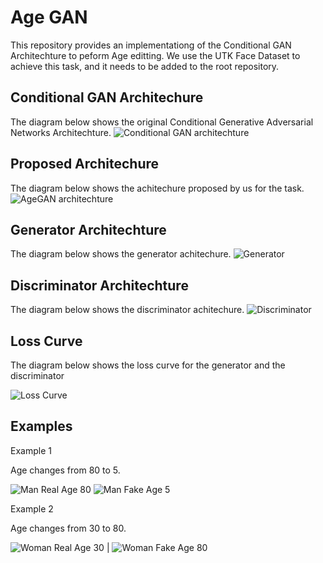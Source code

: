 # Age GAN

This repository provides an implementationg of the Conditional GAN Architechture to peform Age editting. We use the UTK Face Dataset to achieve this task, and it needs to be added to the root repository.

## Conditional GAN Architechure

The diagram below shows the original Conditional Generative Adversarial Networks Architechture.
![Conditional GAN architechture](https://github.com/rishabhsahlot/AgeGAN/blob/AgeGANFirstTag/images/ConditionGAN/cGAN_overview.jpg "Conditional GAN architechture")

## Proposed Architechure

The diagram below shows the achitechure proposed by us for the task.
![AgeGAN architechture](https://github.com/rishabhsahlot/AgeGAN/blob/AgeGANFirstTag/images/Proposed%20Model/proposedmodel.png "AgeGAN architechture")

## Generator Architechture

The diagram below shows the generator achitechure.
![Generator](https://github.com/rishabhsahlot/AgeGAN/blob/AgeGANFirstTag/images/Proposed%20Model/generator.png "Generator architechture")

## Discriminator Architechture

The diagram below shows the discriminator achitechure.
![Discriminator](https://github.com/rishabhsahlot/AgeGAN/blob/AgeGANFirstTag/images/Proposed%20Model/discriminator.png "Discriminator architechture")

## Loss Curve

The diagram below shows the loss curve for the generator and the discriminator

![Loss Curve](https://github.com/rishabhsahlot/AgeGAN/blob/AgeGANFirstTag/images/Loss/loss.png "Loss Curve")

## Examples

Example 1

Age changes from 80 to 5.

![Man Real Age 80](https://github.com/rishabhsahlot/AgeGAN/blob/AgeGANFirstTag/images/examples/age80-real.png "Man-Real Age 80") ![Man Fake Age 5](https://github.com/rishabhsahlot/AgeGAN/blob/AgeGANFirstTag/images/examples/age5-real.png "Man-Fake Age 5")

Example 2

Age changes from 30 to 80.

![Woman Real Age 30](https://github.com/rishabhsahlot/AgeGAN/blob/AgeGANFirstTag/images/examples/real30.png "Woman-Real Age 30") | ![Woman Fake Age 80](https://github.com/rishabhsahlot/AgeGAN/blob/AgeGANFirstTag/images/examples/fake30.png "Woman-Fake Age 80")
